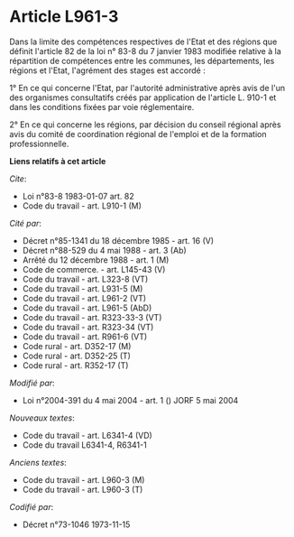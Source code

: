 # Article L961-3

Dans la limite des compétences respectives de l'Etat et des régions que définit l'article 82 de la loi n° 83-8 du 7 janvier
1983 modifiée relative à la répartition de compétences entre les communes, les départements, les régions et l'Etat,
l'agrément des stages est accordé :

1° En ce qui concerne l'Etat, par l'autorité administrative après avis de l'un des organismes consultatifs créés par
application de l'article L. 910-1 et dans les conditions fixées par voie réglementaire.

2° En ce qui concerne les régions, par décision du conseil régional après avis du comité de coordination régional de l'emploi
et de la formation professionnelle.

**Liens relatifs à cet article**

_Cite_:

  - Loi n°83-8 1983-01-07 art. 82
  - Code du travail - art. L910-1 (M)

_Cité par_:

  - Décret n°85-1341 du 18 décembre 1985 - art. 16 (V)
  - Décret n°88-529 du 4 mai 1988 - art. 3 (Ab)
  - Arrêté du 12 décembre 1988 - art. 1 (M)
  - Code de commerce. - art. L145-43 (V)
  - Code du travail - art. L323-8 (VT)
  - Code du travail - art. L931-5 (M)
  - Code du travail - art. L961-2 (VT)
  - Code du travail - art. L961-5 (AbD)
  - Code du travail - art. R323-33-3 (VT)
  - Code du travail - art. R323-34 (VT)
  - Code du travail - art. R961-6 (VT)
  - Code rural - art. D352-17 (M)
  - Code rural - art. D352-25 (T)
  - Code rural - art. R352-17 (T)

_Modifié par_:

  - Loi n°2004-391 du 4 mai 2004 - art. 1 () JORF 5 mai 2004

_Nouveaux textes_:

  - Code du travail - art. L6341-4 (VD)
  - Code du travail L6341-4, R6341-1

_Anciens textes_:

  - Code du travail - art. L960-3 (M)
  - Code du travail - art. L960-3 (T)

_Codifié par_:

  - Décret n°73-1046 1973-11-15
